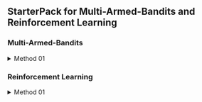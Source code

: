 ## StarterPack for Multi-Armed-Bandits and Reinforcement Learning

### **Multi-Armed-Bandits**
<p>

<details><summary>Method 01</summary>
<p>


<details><summary>Code Example 01</summary>
<p>

```python
# Code to hightlight
```

</p>
</details>


</p>
</details>


### **Reinforcement Learning**
<p>

<details><summary>Method 01</summary>
<p>


<details><summary>Code Example 01</summary>
<p>

```python
# Code to hightlight
```

</p>
</details>

